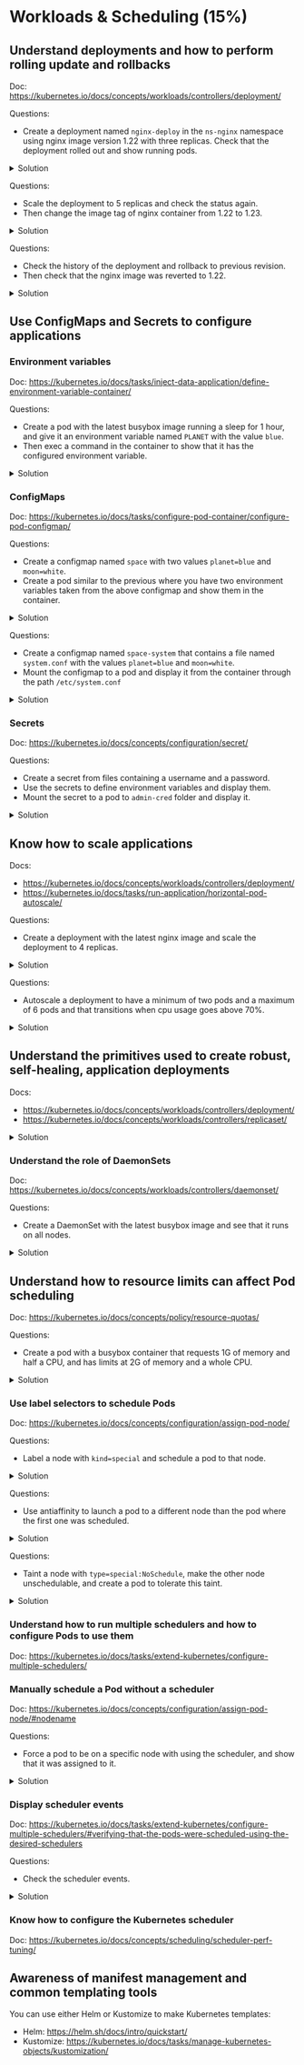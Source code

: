 # Workloads & Scheduling (15%)

## Understand deployments and how to perform rolling update and rollbacks

Doc: https://kubernetes.io/docs/concepts/workloads/controllers/deployment/

Questions:
- Create a deployment named `nginx-deploy` in the `ns-nginx` namespace using nginx image version 1.22 with three replicas. Check that the deployment rolled out and show running pods.

<details><summary>Solution</summary>
<p>

```bash
# Create the template from kubectl
kubectl -n ns-nginx create deployment nginx-deploy --replicas=3 --image=nginx:1.22 --dry-run=client -o yaml > nginx-deploy.yaml

# Create the namespace first
kubectl create ns ns-nginx
kubectl apply -f nginx-deploy.yaml
```

Check that the deployment has rolled out and that it is running:

```bash
kubectl -n ns-nginx rollout status deployment/nginx-deploy
deployment "nginx-deploy" successfully rolled out

kubectl -n ns-nginx get deploy
NAME           READY   UP-TO-DATE   AVAILABLE   AGE
nginx-deploy   3/3     3            3           44s
```

Check the pods from the deployment:

```bash
kubectl -n ns-nginx get pods -o wide
NAME                            READY   STATUS    RESTARTS   AGE   IP           NODE         NOMINATED NODE   READINESS GATES
nginx-deploy-5c8bfcc47c-7wxl6   1/1     Running   0          18s   10.244.2.5   k8s-node-2   <none>           <none>
nginx-deploy-5c8bfcc47c-jc86s   1/1     Running   0          18s   10.244.1.7   k8s-node-1   <none>           <none>
nginx-deploy-5c8bfcc47c-lgwtg   1/1     Running   0          18s   10.244.1.6   k8s-node-1   <none>           <none>
```

</p>
</details>

Questions:
- Scale the deployment to 5 replicas and check the status again.
- Then change the image tag of nginx container from 1.22 to 1.23.

<details><summary>Solution</summary>
<p>

```bash
kubectl -n ns-nginx scale deployment nginx-deploy --replicas=5

kubectl -n ns-nginx rollout status deployment nginx-deploy
deployment "nginx-deploy" successfully rolled out

kubectl -n ns-nginx get deploy
NAME           READY   UP-TO-DATE   AVAILABLE   AGE
nginx-deploy   5/5     5            5           73s

kubectl -n ns-nginx get pods -o wide
NAME                            READY   STATUS    RESTARTS   AGE   IP           NODE         NOMINATED NODE   READINESS GATES
nginx-deploy-5c8bfcc47c-7wxl6   1/1     Running   0          91s   10.244.2.5   k8s-node-2   <none>           <none>
nginx-deploy-5c8bfcc47c-dfmp7   1/1     Running   0          15s   10.244.1.8   k8s-node-1   <none>           <none>
nginx-deploy-5c8bfcc47c-jc86s   1/1     Running   0          91s   10.244.1.7   k8s-node-1   <none>           <none>
nginx-deploy-5c8bfcc47c-jwrgg   1/1     Running   0          15s   10.244.2.6   k8s-node-2   <none>           <none>
nginx-deploy-5c8bfcc47c-lgwtg   1/1     Running   0          91s   10.244.1.6   k8s-node-1   <none>           <none>
```

Change the image tag to 1.23:

```bash
kubectl -n ns-nginx edit deployment/nginx-deploy
...
    spec:
      containers:
      - image: nginx:1.23
        imagePullPolicy: IfNotPresent
...
```

Check that new replicaset was created and new pods were deployed:

```bash
kubectl -n ns-nginx get replicaset
NAME                      DESIRED   CURRENT   READY   AGE
nginx-deploy-55679458fd   5         5         5       24s
nginx-deploy-5c8bfcc47c   0         0         0       2m31s

kubectl -n ns-nginx get pods -o wide
NAME                            READY   STATUS    RESTARTS   AGE   IP            NODE         NOMINATED NODE   READINESS GATES
nginx-deploy-55679458fd-bzxbj   1/1     Running   0          32s   10.244.1.10   k8s-node-1   <none>           <none>
nginx-deploy-55679458fd-fsgvt   1/1     Running   0          40s   10.244.2.7    k8s-node-2   <none>           <none>
nginx-deploy-55679458fd-htfqd   1/1     Running   0          30s   10.244.2.9    k8s-node-2   <none>           <none>
nginx-deploy-55679458fd-s4n7k   1/1     Running   0          40s   10.244.1.9    k8s-node-1   <none>           <none>
nginx-deploy-55679458fd-zknwp   1/1     Running   0          40s   10.244.2.8    k8s-node-2   <none>           <none>
```

</p>
</details>

Questions:
- Check the history of the deployment and rollback to previous revision.
- Then check that the nginx image was reverted to 1.22.

<details><summary>Solution</summary>
<p>

```bash
kubectl -n ns-nginx rollout history deployment nginx-deploy
kubectl -n ns-nginx rollout undo deployment nginx-deploy
deployment.apps/nginx-deploy rolled back

kubectl -n ns-nginx get replicaset
NAME                      DESIRED   CURRENT   READY   AGE
nginx-deploy-55679458fd   0         0         0       3m37s
nginx-deploy-5c8bfcc47c   5         5         5       5m44s

kubectl -n ns-nginx get pods -o wide
NAME                            READY   STATUS    RESTARTS   AGE   IP            NODE         NOMINATED NODE   READINESS GATES
nginx-deploy-5c8bfcc47c-8kfck   1/1     Running   0          43s   10.244.2.11   k8s-node-2   <none>           <none>
nginx-deploy-5c8bfcc47c-hqlxd   1/1     Running   0          44s   10.244.1.12   k8s-node-1   <none>           <none>
nginx-deploy-5c8bfcc47c-rb8gn   1/1     Running   0          44s   10.244.2.10   k8s-node-2   <none>           <none>
nginx-deploy-5c8bfcc47c-tjbcw   1/1     Running   0          43s   10.244.1.13   k8s-node-1   <none>           <none>
nginx-deploy-5c8bfcc47c-vvdfr   1/1     Running   0          44s   10.244.1.11   k8s-node-1   <none>           <none>

kubectl -n ns-nginx get pods nginx-deploy-57767fb8cf-zklv4 -o jsonpath='{.spec.containers[0].image}'
nginx:1.22

```
</p>
</details>

## Use ConfigMaps and Secrets to configure applications

### Environment variables

Doc: https://kubernetes.io/docs/tasks/inject-data-application/define-environment-variable-container/

Questions:
- Create a pod with the latest busybox image running a sleep for 1 hour, and give it an environment variable named `PLANET` with the value `blue`.
- Then exec a command in the container to show that it has the configured environment variable.

<details><summary>Solution</summary>
<p>

The pod yaml `envvar.yaml`:

```yaml
apiVersion: v1
kind: Pod
metadata:
  labels:
    run: envvar
  name: envvar
spec:
  containers:
  - image: busybox:latest
    name: envvar
    args:
      - sleep
      - "3600"
    env:
      - name: PLANET
        value: "blue"
```

Run and check:

```bash
# Run the pod:
kubectl apply -f envvar.yaml

# Check the env variable:
kubectl exec envvar -- env | grep PLANET
PLANET=blue
```

</p>
</details>

### ConfigMaps

Doc: https://kubernetes.io/docs/tasks/configure-pod-container/configure-pod-configmap/

Questions:
- Create a configmap named `space` with two values `planet=blue` and `moon=white`.
- Create a pod similar to the previous where you have two environment variables taken from the above configmap and show them in the container.

<details><summary>Solution</summary>
<p>

The configmap:
```bash
kubectl create configmap space --from-literal=planet=blue --from-literal=moon=white
configmap/space created
```

The pod yaml `configenvvar.yaml`:

```yaml
apiVersion: v1
kind: Pod
metadata:
  labels:
    run: configenvvar
  name: configenvvar
spec:
  containers:
  - image: busybox:latest
    name: configenvvar
    args:
      - sleep
      - "3600"
    env:
      - name: PLANET
        valueFrom:
          configMapKeyRef:
            name: space
            key: planet
      - name: MOON
        valueFrom:
         configMapKeyRef:
            name: space
            key: moon
```

Create pod and show variables:

```bash
kubectl apply -f configenvvar.yaml
kubectl exec configenvvar -- env | grep -E "PLANET|MOON"
PLANET=blue
MOON=white
```

</p>
</details>

Questions:
- Create a configmap named `space-system` that contains a file named `system.conf` with the values `planet=blue` and `moon=white`.
- Mount the configmap to a pod and display it from the container through the path `/etc/system.conf`

<details><summary>Solution</summary>
<p>

```bash
cat << EOF > system.conf
planet=blue
moon=white
EOF

kubectl create configmap space-system --from-file=system.conf
```

The pod yaml `confvolume.yaml`:

```yaml
apiVersion: v1
kind: Pod
metadata:
  labels:
    run: confvolume
  name: confvolume
spec:
  containers:
  - image: busybox:latest
    name: confvolume
    args:
      - sleep
      - "3600"
    volumeMounts:
      - name: system
        mountPath: /etc/system.conf
        subPath: system.conf
    resources: {}
  volumes:
  - name: system
    configMap:
      name: space-system
```

Create pod and show file:

```bash
kubectl apply -f confvolume.yaml

kubectl exec confvolume -- cat /etc/system.conf
planet=blue
moon=white
```

</p>
</details>

### Secrets

Doc: https://kubernetes.io/docs/concepts/configuration/secret/

Questions:
- Create a secret from files containing a username and a password.
- Use the secrets to define environment variables and display them.
- Mount the secret to a pod to `admin-cred` folder and display it.

<details><summary>Solution</summary>
<p>

Create secret.

```bash
echo -n 'admin' > username
echo -n 'admin-pass' > password

kubectl create secret generic admin-cred --from-file=username --from-file=password
```

Use secret as environment variables.

secretenv.yaml:
```yaml
apiVersion: v1
kind: Pod
metadata:
  labels:
    run: secretenv
  name: secretenv
spec:
  containers:
  - image: busybox:latest
    name: secretenv
    args:
      - sleep
      - "3600"
    env:
      - name: USERNAME
        valueFrom:
          secretKeyRef:
            name: admin-cred
            key: username
      - name: PASSWORD
        valueFrom:
          secretKeyRef:
            name: admin-cred
            key: password

```

```bash
kubectl apply -f secretenv.yaml

kubectl exec secretenv -- env | grep -E "USERNAME|PASSWORD"
USERNAME=admin
PASSWORD=admin-pass
```

Mount a secret to pod as a volume.

secretvolume.yaml:
```yaml
apiVersion: v1
kind: Pod
metadata:
  labels:
    run: secretvolume
  name: secretvolume
spec:
  containers:
  - image: busybox:latest
    name: secretvolume
    args:
      - sleep
      - "3600"
    volumeMounts:
      - name: admincred
        mountPath: /etc/admin-cred
        readOnly: true
  volumes:
  - name: admincred
    secret:
      secretName: admin-cred
```

```bash
kubectl apply -f secretvolume.yaml

kubectl exec secretvolume -- ls /etc/admin-cred
password
username

kubectl exec secretvolume -- cat /etc/admin-cred/username
admin

kubectl exec secretvolume -- cat /etc/admin-cred/password
admin-pass
```

</p>
</details>

## Know how to scale applications

Docs:
- https://kubernetes.io/docs/concepts/workloads/controllers/deployment/
- https://kubernetes.io/docs/tasks/run-application/horizontal-pod-autoscale/

Questions:
- Create a deployment with the latest nginx image and scale the deployment to 4 replicas.

<details><summary>Solution</summary>
<p>

```bash
kubectl create deployment scalable --image=nginx:latest

kubectl get deployment
NAME       READY   UP-TO-DATE   AVAILABLE   AGE
scalable   1/1     1            1           4s

kubectl scale deployment scalable --replicas=4

kubectl get deployment
NAME       READY   UP-TO-DATE   AVAILABLE   AGE
scalable   4/4     4            4           34s

kubectl get pods -o wide
NAME                       READY   STATUS    RESTARTS   AGE   IP            NODE         NOMINATED NODE   READINESS GATES
scalable-5447d459b-9d5bg   1/1     Running   0          28s   10.244.2.13   k8s-node-2   <none>           <none>
scalable-5447d459b-g5fmc   1/1     Running   0          28s   10.244.1.15   k8s-node-1   <none>           <none>
scalable-5447d459b-pwr7p   1/1     Running   0          28s   10.244.1.14   k8s-node-1   <none>           <none>
scalable-5447d459b-xhkhw   1/1     Running   0          58s   10.244.2.12   k8s-node-2   <none>           <none>
```

</p>
</details>

Questions:
- Autoscale a deployment to have a minimum of two pods and a maximum of 6 pods and that transitions when cpu usage goes above 70%.

<details><summary>Solution</summary>
<p>

In order to use Horizontal Pod Autoscaling, you need to have the metrics server installed in you cluster.

```bash
# Configure metrics server
git clone https://github.com/kubernetes-sigs/metrics-server
# Add --kubelet-insecure-tls to metrics-server/manifests/base/deployment.yaml if necessary
...
      containers:
      - name: metrics-server
        image: gcr.io/k8s-staging-metrics-server/metrics-server:master
        imagePullPolicy: IfNotPresent
        args:
          - --cert-dir=/tmp
          - --secure-port=443
          - --kubelet-preferred-address-types=InternalIP,ExternalIP,Hostname
          - --kubelet-use-node-status-port
          - --metric-resolution=15s
          - --kubelet-insecure-tls
...

# Deploy the metrics server
kubectl apply -k metrics-server/manifests/base/

# Autoscale a deployment
kubectl create deployment autoscalable --image=nginx:latest

kubectl get deploy
NAME           READY   UP-TO-DATE   AVAILABLE   AGE
autoscalable   1/1     1            1           14s

kubectl autoscale deployment autoscalable --min=2 --max=6 --cpu-percent=70
horizontalpodautoscaler.autoscaling/autoscalable autoscaled

kubectl get hpa
NAME           REFERENCE                 TARGETS         MINPODS   MAXPODS   REPLICAS   AGE
autoscalable   Deployment/autoscalable   <unknown>/70%   2         6         0          5s

kubectl get pods -o wide
NAME                            READY   STATUS    RESTARTS   AGE   IP            NODE         NOMINATED NODE   READINESS GATES
autoscalable-769846cf95-hlvd7   1/1     Running   0          23s   10.244.2.15   k8s-node-2   <none>           <none>
autoscalable-769846cf95-xxlmc   1/1     Running   0          76s   10.244.1.16   k8s-node-1   <none>           <none>
```

</p>
</details>

## Understand the primitives used to create robust, self-healing, application deployments

Docs:
- https://kubernetes.io/docs/concepts/workloads/controllers/deployment/
- https://kubernetes.io/docs/concepts/workloads/controllers/replicaset/

<details><summary>Solution</summary>
<p>

A deployment uses a replicaset object to maintain the right number of desired replicas of a pod.
See section "Understand Deployments and how to perform rolling updates and rollbacks" above to see how deployments handle replicaset for updating.

</p>
</details>

### Understand the role of DaemonSets

Doc: https://kubernetes.io/docs/concepts/workloads/controllers/daemonset/

Questions:
- Create a DaemonSet with the latest busybox image and see that it runs on all nodes.

<details><summary>Solution</summary>
<p>

daemonset.yaml
```yaml
apiVersion: apps/v1
kind: DaemonSet
metadata:
  labels:
    type: daemon
  name: daemontest
spec:
  selector:
    matchLabels:
      run: daemon
  template:
    metadata:
      labels:
        run: daemon
      name: daemonpod
    spec:
      containers:
      - image: busybox:latest
        name: daemonpod
        args:
          - sleep
          - "3600"
```

```bash
kubectl apply -f daemonset.yaml

kubectl get pods -o wide
NAME               READY   STATUS    RESTARTS   AGE   IP            NODE         NOMINATED NODE   READINESS GATES
daemontest-qc6sb   1/1     Running   0          14s   10.244.2.22   k8s-node-2   <none>           <none>
daemontest-st9wn   1/1     Running   0          14s   10.244.1.23   k8s-node-1   <none>           <none>
```

If you want the daemonset to run on the control-plane node, it needs to tolerate the controlnode taints, for example node-role.kubernetes.io/master:NoSchedule and node-role.kubernetes.io/control-plane:NoSchedule.

</p>
</details>

## Understand how to resource limits can affect Pod scheduling

Doc: https://kubernetes.io/docs/concepts/policy/resource-quotas/

Questions:
- Create a pod with a busybox container that requests 1G of memory and half a CPU, and has limits at 2G of memory and a whole CPU.

<details><summary>Solution</summary>
<p>

podquota.yaml
```yaml
apiVersion: v1
kind: Pod
metadata:
  labels:
    run: podquota
  name: podquota
spec:
  containers:
  - image: busybox:latest
    name: podquota
    args:
      - sleep
      - "3600"
    resources:
      requests:
        memory: "1Gi"
        cpu: "500m"
      limits:
        memory: "2Gi"
        cpu: "1"

```

```bash
kubectl apply -f podquota.yaml

kubectl describe pod podquota
...
    Limits:
      cpu:     1
      memory:  2Gi
    Requests:
      cpu:        500m
      memory:     1Gi
...
```

</p>
</details>

### Use label selectors to schedule Pods

Doc: https://kubernetes.io/docs/concepts/configuration/assign-pod-node/

Questions:
- Label a node with `kind=special` and schedule a pod to that node.

<details><summary>Solution</summary>
<p>

pod-selector.yaml:
```yaml
apiVersion: v1
kind: Pod
metadata:
  labels:
    run: podsel
  name: podsel
spec:
  containers:
  - image: busybox:latest
    name: podsel
    args:
      - sleep
      - "3600"
  nodeSelector:
    kind: special
```

```bash
kubectl label nodes k8s-node-1 kind=special
kubectl apply -f pod-selector.yaml

kubectl get pods -o wide
NAME     READY   STATUS    RESTARTS   AGE   IP            NODE         NOMINATED NODE   READINESS GATES
podsel   1/1     Running   0          4s    10.244.1.24   k8s-node-1   <none>           <none>

```

</p>
</details>

Questions:
- Use antiaffinity to launch a pod to a different node than the pod where the first one was scheduled.

<details><summary>Solution</summary>
<p>

pod-antiaffinity.yaml:
```yaml
apiVersion: v1
kind: Pod
metadata:
  labels:
    run: podaff
  name: podaff
spec:
  containers:
  - image: busybox:latest
    name: podaff
    args:
      - sleep
      - "3600"
  affinity:
    podAntiAffinity:
      requiredDuringSchedulingIgnoredDuringExecution:
        - labelSelector:
            matchExpressions:
              - key: run
                operator: In
                values:
                  - podsel
          topologyKey: kubernetes.io/hostname
```

```bash
kubectl apply -f pod-antiaffinity.yaml

kubectl get pods -o wide
NAME     READY   STATUS    RESTARTS   AGE    IP            NODE         NOMINATED NODE   READINESS GATES
podaff   1/1     Running   0          7s     10.244.2.24   k8s-node-2   <none>           <none>
podsel   1/1     Running   0          2m3s   10.244.1.24   k8s-node-1   <none>           <none>

```

</p>
</details>

Questions:
- Taint a node with `type=special:NoSchedule`, make the other node unschedulable, and create a pod to tolerate this taint.

<details><summary>Solution</summary>
<p>

pod-toleration.yaml:
```yaml
apiVersion: v1
kind: Pod
metadata:
  labels:
    run: podtol
  name: podtol
spec:
  containers:
  - image: busybox:latest
    name: podtol
    args:
      - sleep
      - "3600"
  tolerations:
  - key: "type"
    operator: "Equal"
    value: "special"
    effect: "NoSchedule"

```

```bash
kubectl taint node k8s-node-1 type=special:NoSchedule
kubectl cordon k8s-node-2 #to force the scheduler to choose k8s-node-1
kubectl apply -f pod-toleration.yaml

kubectl get pods -o wide
NAME     READY   STATUS    RESTARTS   AGE   IP            NODE         NOMINATED NODE   READINESS GATES
podtol   1/1     Running   0          6s    10.244.1.26   k8s-node-1   <none>           <none>

# uncordon and remove taint
kubectl uncordon k8s-node-2
kubectl taint node k8s-node-1 type=special:NoSchedule- 
```

</p>
</details>

### Understand how to run multiple schedulers and how to configure Pods to use them

Doc: https://kubernetes.io/docs/tasks/extend-kubernetes/configure-multiple-schedulers/

### Manually schedule a Pod without a scheduler

Doc: https://kubernetes.io/docs/concepts/configuration/assign-pod-node/#nodename

Questions:
- Force a pod to be on a specific node with using the scheduler, and show that it was assigned to it.

<details><summary>Solution</summary>
<p>

pod-node.yaml:
```yaml
apiVersion: v1
kind: Pod
metadata:
  labels:
    run: podnode
  name: podnode
spec:
  containers:
  - image: busybox:latest
    name: podnode
    args:
      - sleep
      - "3600"
  nodeName: k8s-node-2
```

```bash
kubectl apply -f pod-node.yaml

kubectl get pods -o wide
NAME      READY   STATUS    RESTARTS   AGE   IP            NODE         NOMINATED NODE   READINESS GATES
podnode   1/1     Running   0          14s   10.244.2.25   k8s-node-2   <none>           <none>
```

</p>
</details>

### Display scheduler events

Doc: https://kubernetes.io/docs/tasks/extend-kubernetes/configure-multiple-schedulers/#verifying-that-the-pods-were-scheduled-using-the-desired-schedulers

Questions:
- Check the scheduler events.

<details><summary>Solution</summary>
<p>

```bash
kubectl get events
kubectl get events --all-namespaces
```

</p>
</details>

### Know how to configure the Kubernetes scheduler

Doc: https://kubernetes.io/docs/concepts/scheduling/scheduler-perf-tuning/

## Awareness of manifest management and common templating tools

You can use either Helm or Kustomize to make Kubernetes templates:
- Helm: https://helm.sh/docs/intro/quickstart/
- Kustomize: https://kubernetes.io/docs/tasks/manage-kubernetes-objects/kustomization/

